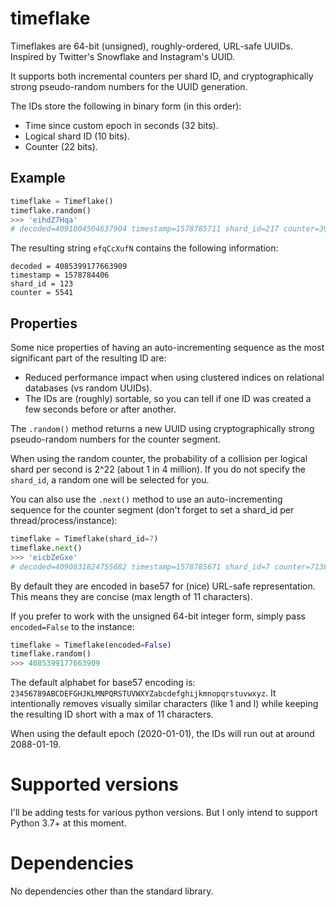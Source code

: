 # timeflake
Timeflakes are 64-bit (unsigned), roughly-ordered, URL-safe UUIDs. Inspired by Twitter's Snowflake and Instagram's UUID.

It supports both incremental counters per shard ID, and cryptographically strong pseudo-random numbers for the UUID generation.

The IDs store the following in binary form (in this order):
- Time since custom epoch in seconds (32 bits).
- Logical shard ID (10 bits).
- Counter (22 bits).

## Example

```python
timeflake = Timeflake()
timeflake.random()
>>> 'eihdZ7Hqa'
# decoded=4091004504637904 timestamp=1578785711 shard_id=217 counter=393680
```

The resulting string `efqCcXufN` contains the following information:
```
decoded = 4085399177663909
timestamp = 1578784406
shard_id = 123
counter = 5541
```

## Properties

Some nice properties of having an auto-incrementing sequence as the most significant part of the resulting ID are:
- Reduced performance impact when using clustered indices on relational databases (vs random UUIDs).
- The IDs are (roughly) sortable, so you can tell if one ID was created a few seconds before or after another.

The `.random()` method returns a new UUID using cryptographically strong pseudo-random numbers for the counter segment.

When using the random counter, the probability of a collision per logical shard per second is 2^22 (about 1 in 4 million). If you do not specify the `shard_id`, a random one will be selected for you.

You can also use the `.next()` method to use an auto-incrementing sequence for the counter segment (don't forget to set a shard_id per thread/process/instance):

```python
timeflake = Timeflake(shard_id=7)
timeflake.next()
>>> 'eicbZeGxe'
# decoded=4090831824755682 timestamp=1578785671 shard_id=7 counter=7138
```


By default they are encoded in base57 for (nice) URL-safe representation. This means they are concise (max length of 11 characters).

If you prefer to work with the unsigned 64-bit integer form, simply pass `encoded=False` to the instance:

```python
timeflake = Timeflake(encoded=False)
timeflake.random()
>>> 4085399177663909
```

The default alphabet for base57 encoding is: `23456789ABCDEFGHJKLMNPQRSTUVWXYZabcdefghijkmnopqrstuvwxyz`. It intentionally removes visually similar characters (like 1 and l) while keeping the resulting ID short with a max of 11 characters.

When using the default epoch (2020-01-01), the IDs will run out at around 2088-01-19.

# Supported versions
I'll be adding tests for various python versions. But I only intend to support Python 3.7+ at this moment.

# Dependencies
No dependencies other than the standard library.
